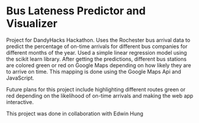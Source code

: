 # Bus Lateness Predictor and Visualizer
Project for DandyHacks Hackathon. Uses the Rochester bus arrival data to predict the percentage of on-time arrivals for different bus companies for different months of the year. Used a simple linear regression model using the scikit learn library. After getting the predictions, different bus stations are colored green or red on Google Maps depending on how likely they are to arrive on time. This mapping is done using the Google Maps Api and JavaScript.

Future plans for this project include highlighting different routes green or red depending on the likelihood of on-time arrivals and making the web app interactive.

This project was done in collaboration with Edwin Hung
